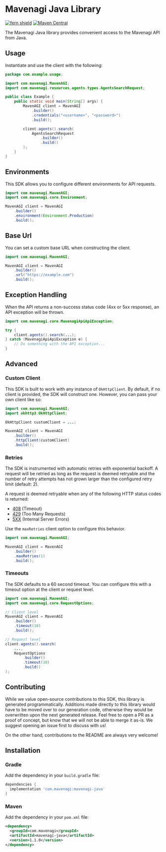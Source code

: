 # Mavenagi Java Library

[![fern shield](https://img.shields.io/badge/%F0%9F%8C%BF-Built%20with%20Fern-brightgreen)](https://buildwithfern.com?utm_source=github&utm_medium=github&utm_campaign=readme&utm_source=https%3A%2F%2Fgithub.com%2Fmavenagi%2Fmavenagi-java)
[![Maven Central](https://img.shields.io/maven-central/v/com.mavenagi/mavenagi-java)](https://central.sonatype.com/artifact/com.mavenagi/mavenagi-java)

The Mavenagi Java library provides convenient access to the Mavenagi API from Java.

## Usage

Instantiate and use the client with the following:

```java
package com.example.usage;

import com.mavenagi.MavenAGI;
import com.mavenagi.resources.agents.types.AgentsSearchRequest;

public class Example {
    public static void main(String[] args) {
        MavenAGI client = MavenAGI
            .builder()
            .credentials("<username>", "<password>")
            .build();

        client.agents().search(
            AgentsSearchRequest
                .builder()
                .build()
        );
    }
}
```

## Environments

This SDK allows you to configure different environments for API requests.

```java
import com.mavenagi.MavenAGI;
import com.mavenagi.core.Environment;

MavenAGI client = MavenAGI
    .builder()
    .environment(Environment.Production)
    .build();
```

## Base Url

You can set a custom base URL when constructing the client.

```java
import com.mavenagi.MavenAGI;

MavenAGI client = MavenAGI
    .builder()
    .url("https://example.com")
    .build();
```

## Exception Handling

When the API returns a non-success status code (4xx or 5xx response), an API exception will be thrown.

```java
import com.mavenagi.core.MavenagiApiApiException;

try {
    client.agents().search(...);
} catch (MavenagiApiApiException e) {
    // Do something with the API exception...
}
```

## Advanced

### Custom Client

This SDK is built to work with any instance of `OkHttpClient`. By default, if no client is provided, the SDK will construct one. 
However, you can pass your own client like so:

```java
import com.mavenagi.MavenAGI;
import okhttp3.OkHttpClient;

OkHttpClient customClient = ...;

MavenAGI client = MavenAGI
    .builder()
    .httpClient(customClient)
    .build();
```

### Retries

The SDK is instrumented with automatic retries with exponential backoff. A request will be retried as long
as the request is deemed retryable and the number of retry attempts has not grown larger than the configured
retry limit (default: 2).

A request is deemed retryable when any of the following HTTP status codes is returned:

- [408](https://developer.mozilla.org/en-US/docs/Web/HTTP/Status/408) (Timeout)
- [429](https://developer.mozilla.org/en-US/docs/Web/HTTP/Status/429) (Too Many Requests)
- [5XX](https://developer.mozilla.org/en-US/docs/Web/HTTP/Status/500) (Internal Server Errors)

Use the `maxRetries` client option to configure this behavior.

```java
import com.mavenagi.MavenAGI;

MavenAGI client = MavenAGI
    .builder()
    .maxRetries(1)
    .build();
```

### Timeouts

The SDK defaults to a 60 second timeout. You can configure this with a timeout option at the client or request level.

```java
import com.mavenagi.MavenAGI;
import com.mavenagi.core.RequestOptions;

// Client level
MavenAGI client = MavenAGI
    .builder()
    .timeout(10)
    .build();

// Request level
client.agents().search(
    ...,
    RequestOptions
        .builder()
        .timeout(10)
        .build()
);
```

## Contributing

While we value open-source contributions to this SDK, this library is generated programmatically.
Additions made directly to this library would have to be moved over to our generation code,
otherwise they would be overwritten upon the next generated release. Feel free to open a PR as
a proof of concept, but know that we will not be able to merge it as-is. We suggest opening
an issue first to discuss with us!

On the other hand, contributions to the README are always very welcome!
## Installation

### Gradle

Add the dependency in your `build.gradle` file:

```groovy
dependencies {
  implementation 'com.mavenagi:mavenagi-java'
}
```

### Maven

Add the dependency in your `pom.xml` file:

```xml
<dependency>
  <groupId>com.mavenagi</groupId>
  <artifactId>mavenagi-java</artifactId>
  <version>1.1.0</version>
</dependency>
```
